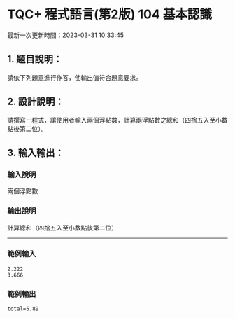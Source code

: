 # TQC+ 程式語言(第2版) 104 基本認識
最新一次更新時間：2023-03-31 10:33:45

## 1. 題目說明：
請依下列題意進行作答，使輸出值符合題意要求。

## 2. 設計說明：
請撰寫一程式，讓使用者輸入兩個浮點數，計算兩浮點數之總和（四捨五入至小數點後第二位）。

## 3. 輸入輸出：
### 輸入說明
兩個浮點數

### 輸出說明
計算總和（四捨五入至小數點後第二位）

---

### 範例輸入
```
2.222
3.666
```
### 範例輸出
```
total=5.89
```